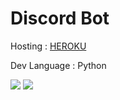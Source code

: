 <!-- [Rythm](https://rythm.fm/docs/commands) -->

# Discord Bot

Hosting : [HEROKU](https://www.heroku.com/)

Dev Language : Python

![](https://img.shields.io/badge/Python-007396?style=flat-square&logo=Python&logoColor=white)
![](https://img.shields.io/badge/Heroku-blueviolet?style=flat-square&logo=Heroku&logoColor=white)